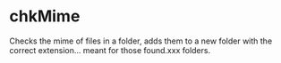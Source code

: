 # chkMime
Checks the mime of files in a folder, adds them to a new folder with the correct extension... meant for those found.xxx folders.
